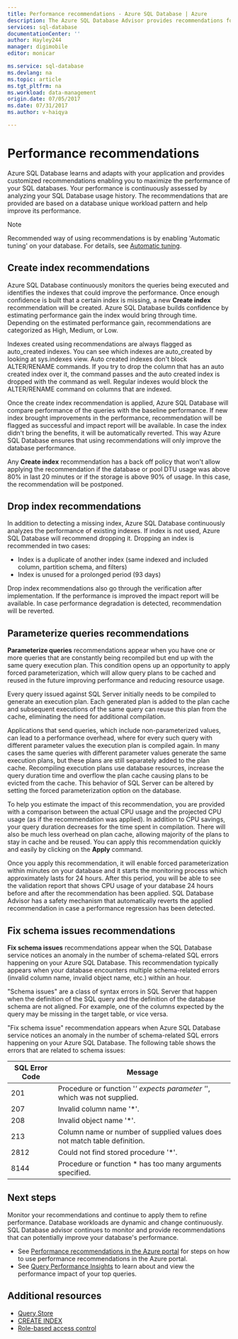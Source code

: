 ```yaml
---
title: Performance recommendations - Azure SQL Database | Azure
description: The Azure SQL Database Advisor provides recommendations for your existing SQL Databases that can improve current query performance.
services: sql-database
documentationCenter: ''
author: Hayley244
manager: digimobile
editor: monicar

ms.service: sql-database
ms.devlang: na
ms.topic: article
ms.tgt_pltfrm: na
ms.workload: data-management
origin.date: 07/05/2017
ms.date: 07/31/2017
ms.author: v-haiqya

---
```

# Performance recommendations

Azure SQL Database learns and adapts with your application and provides customized recommendations enabling you to maximize the performance of your SQL databases. Your performance is continuously assessed by analyzing your SQL Database usage history. The recommendations that are provided are based on a database unique workload pattern and help improve its performance.

> [!NOTE]
> Recommended way of using recommendations is by enabling 'Automatic tuning' on your database. For details, see [Automatic tuning](sql-database-automatic-tuning.md).
>

## Create index recommendations
Azure SQL Database continuously monitors the queries being executed and identifies the indexes that could improve the performance. Once enough confidence is built that a certain index is missing, a new **Create index** recommendation will be created. Azure SQL Database builds confidence by estimating performance gain the index would bring through time. Depending on the estimated performance gain, recommendations are categorized as High, Medium,  or Low. 

Indexes created using recommendations are always flagged as auto_created indexes. You can see which indexes are auto_created by looking at sys.indexes view. Auto created indexes don't block ALTER/RENAME commands. If you try to drop the column that has an auto created index over it, the command passes and the auto created index is dropped with the command as well. Regular indexes would block the ALTER/RENAME command on columns that are indexed.

Once the create index recommendation is applied, Azure SQL Database will compare performance of the queries with the baseline performance. If new index brought improvements in the performance, recommendation will be flagged as successful and impact report will be available. In case the index didn't bring the benefits, it will be automatically reverted. This way Azure SQL Database ensures that using recommendations will only improve the database performance.

Any **Create index** recommendation has a back off policy that won't allow applying the recommendation if the database or pool DTU usage was above 80% in last 20 minutes or if the storage is above 90% of usage. In this case, the recommendation will be postponed.

## Drop index recommendations
In addition to detecting a missing index, Azure SQL Database continuously analyzes the performance of existing indexes. If index is not used, Azure SQL Database will recommend dropping it. Dropping an index is recommended in two cases:
* Index is a duplicate of another index (same indexed and included column, partition schema, and filters)
* Index is unused for a prolonged period (93 days)

Drop index recommendations also go through the verification after implementation. If the performance is improved the impact report will be available. In case performance degradation is detected, recommendation will be reverted.

## Parameterize queries recommendations

**Parameterize queries** recommendations appear when you have one or more queries that are constantly being recompiled but end up with the same query execution plan. This condition opens up an opportunity to apply forced parameterization, which will allow query plans to be cached and reused in the future improving performance and reducing resource usage. 

Every query issued against SQL Server initially needs to be compiled to generate an execution plan. Each generated plan is added to the plan cache and subsequent executions of the same query can reuse this plan from the cache, eliminating the need for additional compilation. 

Applications that send queries, which include non-parameterized values, can lead to a performance overhead, where for every such query with different parameter values the execution plan is compiled again. In many cases the same queries with different parameter values generate the same execution plans, but these plans are still separately added to the plan cache. Recompiling execution plans use database resources, increase the query duration time and overflow the plan cache causing plans to be evicted from the cache. This behavior of SQL Server can be altered by setting the forced parameterization option on the database. 

To help you estimate the impact of this recommendation, you are provided with a comparison between the actual CPU usage and the projected CPU usage (as if the recommendation was applied). In addition to CPU savings, your query duration decreases for the time spent in compilation. There will also be much less overhead on plan cache, allowing majority of the plans to stay in cache and be reused. You can apply this recommendation quickly and easily by clicking on the **Apply** command. 

Once you apply this recommendation, it will enable forced parameterization within minutes on your database and it starts the monitoring process which approximately lasts for 24 hours. After this period, you will be able to see the validation report that shows CPU usage of your database 24 hours before and after the recommendation has been applied. SQL Database Advisor has a safety mechanism that automatically reverts the applied recommendation in case a performance regression has been detected.

## Fix schema issues recommendations

**Fix schema issues** recommendations appear when the SQL Database service notices an anomaly in the number of schema-related SQL errors happening on your Azure SQL Database. This recommendation typically appears when your database encounters multiple schema-related errors (invalid column name, invalid object name, etc.) within an hour.

"Schema issues" are a class of syntax errors in SQL Server that happen when the definition of the SQL query and the definition of the database schema are not aligned. For example, one of the columns expected by the query may be missing in the target table, or vice versa. 

"Fix schema issue" recommendation appears when Azure SQL Database service notices an anomaly in the number of schema-related SQL errors happening on your Azure SQL Database. The following table shows the errors that are related to schema issues:

| SQL Error Code | Message |
| --- | --- |
| 201 |Procedure or function '*' expects parameter '*', which was not supplied. |
| 207 |Invalid column name '*'. |
| 208 |Invalid object name '*'. |
| 213 |Column name or number of supplied values does not match table definition. |
| 2812 |Could not find stored procedure '*'. |
| 8144 |Procedure or function * has too many arguments specified. |

## Next steps
Monitor your recommendations and continue to apply them to refine performance. Database workloads are dynamic and change continuously. SQL Database advisor continues to monitor and provide recommendations that can potentially improve your database's performance. 

* See [Performance recommendations in the Azure portal](sql-database-advisor-portal.md) for steps on how to use performance recommendations in the Azure portal.
* See [Query Performance Insights](sql-database-query-performance.md) to learn about and view the performance impact of your top queries.

## Additional resources
* [Query Store](https://msdn.microsoft.com/library/dn817826.aspx)
* [CREATE INDEX](https://msdn.microsoft.com/library/ms188783.aspx)
* [Role-based access control](../active-directory/role-based-access-control-what-is.md)
